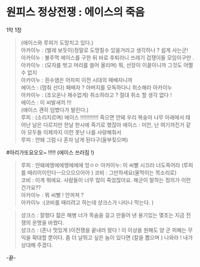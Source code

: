 

# 원피스 정상전쟁 : 에이스의 죽음 

1막 1장 
 
>(에이스와 루피가 도망치고 있다.)  
>아카이누 : (벌레 보듯이)정말로 도망칠수 있을거라고 생각하나 ? 쉽게 사는군!    
>아카이누 : 불주먹 에이스를 구한 뒤 바로 후퇴라니 쓰레기 겁쟁이들 모임이구만 .    
>아카이누 : (모자를 벗고 머리를 쓸어 올리며) 뭐, 선장이 이꼴이니까 그것도 어쩔 수 없지     
>아카이누 : 흰수염은 어차피 이전 시대의 패배자니까     
>에이스 : (멈춰 선다) 패배자 ?  아버지를 모독하다니 취소해라 아카이누   
>아카이누 : (조오온나 재수없게) 취소하라고 ? 절대 취소 할 생각 없다 !   
>  에이스 : 이 씨발새끼 !!!   
>  (에이스 괜히 덤볐다가 발린다.)  
>  루피 : (소리지르며)  에이스 !!!!!!!!!!!! 죽으면 안돼 우리 복숭아 나무 아래에서 태어난 날은 다르지만 한날 한시에 죽기로 했잖아 
>  에이스 : 미안, 난 여기까진거 같아 모두들 이제까지 이런 못난 나를 사랑해줘서  
>  루피 : 안돼 그럼 나 혼자 남게 된다구(울부짖으며)  

#아리가또요오오~ !!!!!
(에이스 쓰러짐 !)
>루피 : 안돼에엥에에엥에에에 엉ㅇㅇ
>아카이누:  이 씨빨 시끄러 너도죽어라  (루피를 때리이이인다ㅡ으으으으아아 )
>코비 : 그만하세요(울먹이는 목소리로)  
>코비 : 이게 뭐에요. 사람들이 너무 많이 죽었잖아요. 해군이 말하는 정의가 이런건가요??  
>아카이누 : 뭐 씨빨 ! 안꺼져 ?    
>아카이누 :(코비를 때리려고 하는데 샹크스가 나타나 막는다.  )  

>샹크스 : 잘했다 젊은 해병  너가 목숨을 걸고 만들어 낸 용기있는 몇초는 지금 전쟁의 운명을 바꿨다.    
>샹크스 : (존나 멋있게 )이전쟁을 끝내러 왔다 !  이 이상을 원해도 양 군 피해는 무익을 확대할 뿐이다. 좀 더 날뛰고 싶은 놈이 있다면 (칼을 뽑으며 ) 나와라 ! 내가 상대해 주겠다. 

-끝-
